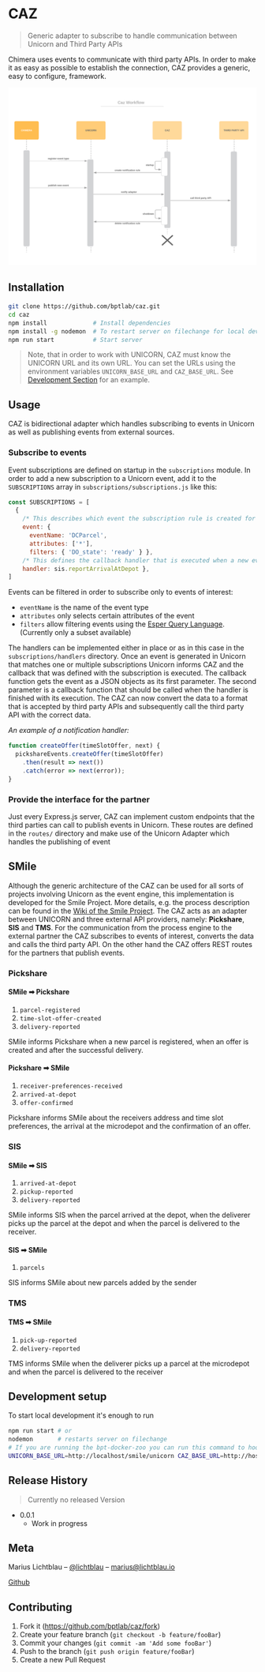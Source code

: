 # CAZ
> Generic adapter to subscribe to handle communication between Unicorn and Third Party APIs

<!-- [![NPM Version][npm-image]][npm-url]
[![Build Status][travis-image]][travis-url]
[![Downloads Stats][npm-downloads]][npm-url] -->

Chimera uses events to communicate with third party APIs. In order to make it as easy as possible to establish the connection, CAZ provides a generic, easy to configure, framework.

![](documentation/caz_workflow.png)

## Installation

```sh
git clone https://github.com/bptlab/caz.git
cd caz
npm install             # Install dependencies
npm install -g nodemon  # To restart server on filechange for local development
npm run start           # Start server
```

> Note, that in order to work with UNICORN, CAZ must know the UNICORN URL and its own URL. 
You can set the URLs using the environment variables `UNICORN_BASE_URL` and `CAZ_BASE_URL`.
See [Development Section](#development-setup) for an example.

## Usage

CAZ is bidirectional adapter which handles subscribing to events in Unicorn as well as publishing events from external sources.

### Subscribe to events

Event subscriptions are defined on startup in the `subscriptions` module.
In order to add a new subscription to a Unicorn event, add it to the `SUBSCRIPTIONS` array in `subscriptions/subscriptions.js` like this:

```javascript
const SUBSCRIPTIONS = [
  { 
    /* This describes which event the subscription rule is created for */
    event: {
      eventName: 'DCParcel', 
      attributes: ['*'], 
      filters: { 'DO_state': 'ready' } }, 
    /* This defines the callback handler that is executed when a new event arrives */
    handler: sis.reportArrivalAtDepot },
]
```

Events can be filtered in order to subscribe only to events of interest:
* `eventName` is the name of the event type
* `attributes` only selects certain attributes of the event
* `filters` allow filtering events using the [Esper Query Language](https://github.com/mlichtblau/esper-language). (Currently only a subset available)

The handlers can be implemented either in place or as in this case in the `subscriptions/handlers` directory.
Once an event is generated in Unicorn that matches one or multiple subscriptions Unicorn informs CAZ and the callback that was defined with the subscription is executed.
The callback function gets the event as a JSON objects as its first parameter. The second parameter is a callback function that should be called when the handler is finished with its execution.
The CAZ can now convert the data to a format that is accepted by third party APIs and subsequently call the third party API with the correct data.

*An example of a notification handler:*

```javascript
function createOffer(timeSlotOffer, next) {
  pickshareEvents.createOffer(timeSlotOffer)
    .then(result => next())
    .catch(error => next(error));
}
```

### Provide the interface for the partner

Just every Express.js server, CAZ can implement custom endpoints that the third parties can call to publish events in Unicorn.
These routes are defined in the `routes/` directory and make use of the Unicorn Adapter which handles the publishing of event

## SMile

Although the generic architecture of the CAZ can be used for all sorts of projects involving Unicorn as the event engine, this implementation is developed for the Smile Project. 
More details, e.g. the process description can be found in the [Wiki of the Smile Project](https://github.com/bptlab/smile/wiki).
The CAZ acts as an adapter between UNICORN and three external API providers, namely: **Pickshare**, **SIS** and **TMS**.
For the communication from the process engine to the external partner the CAZ subscribes to events of interest, converts the data and calls the third party API.
On the other hand the CAZ offers REST routes for the partners that publish events.

### Pickshare

#### SMile ➡ Pickshare

1. `parcel-registered`
1. `time-slot-offer-created`
1. `delivery-reported`

SMile informs Pickshare when a new parcel is registered, when an offer is created and after the successful delivery.

#### Pickshare ➡ SMile

1. `receiver-preferences-received`
1. `arrived-at-depot`
1. `offer-confirmed`

Pickshare informs SMile about the receivers address and time slot preferences, the arrival at the microdepot and the confirmation of an offer. 

### SIS

#### SMile ➡ SIS

1. `arrived-at-depot`
1. `pickup-reported`
1. `delivery-reported`

SMile informs SIS when the parcel arrived at the depot, when the deliverer picks up the parcel at the depot and when the parcel is delivered to the receiver.

#### SIS ➡ SMile

1. `parcels`

SIS informs SMile about new parcels added by the sender

### TMS

#### TMS ➡ SMile

1. `pick-up-reported` 
1. `delivery-reported`

TMS informs SMile when the deliverer picks up a parcel at the microdepot and when the parcel is delivered to the receiver

## Development setup

To start local development it's enough to run

```sh
npm run start # or
nodemon       # restarts server on filechange
# If you are running the bpt-docker-zoo you can run this command to hook up the CAZ
UNICORN_BASE_URL=http://localhost/smile/unicorn CAZ_BASE_URL=http://host.docker.internal:3000 nodemon
```

## Release History

> Currently no released Version

* 0.0.1
    * Work in progress

## Meta

Marius Lichtblau – [@lichtblau](https://twitter.com/lichtblau) – marius@lichtblau.io

[Github](https://github.com/mlichtblau)

## Contributing

1. Fork it (<https://github.com/bptlab/caz/fork>)
2. Create your feature branch (`git checkout -b feature/fooBar`)
3. Commit your changes (`git commit -am 'Add some fooBar'`)
4. Push to the branch (`git push origin feature/fooBar`)
5. Create a new Pull Request

<!-- Markdown link & img dfn's -->
[npm-image]: https://img.shields.io/npm/v/datadog-metrics.svg?style=flat-square
[npm-url]: https://npmjs.org/package/datadog-metrics
[npm-downloads]: https://img.shields.io/npm/dm/datadog-metrics.svg?style=flat-square
[travis-image]: https://img.shields.io/travis/dbader/node-datadog-metrics/master.svg?style=flat-square
[travis-url]: https://travis-ci.org/dbader/node-datadog-metrics
[wiki]: https://github.com/yourname/yourproject/wiki
